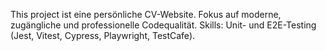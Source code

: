 <!-- Use this file to provide workspace-specific custom instructions to Copilot. For more details, visit https://code.visualstudio.com/docs/copilot/copilot-customization#_use-a-githubcopilotinstructionsmd-file -->

This project ist eine persönliche CV-Website. Fokus auf moderne, zugängliche und professionelle Codequalität. Skills: Unit- und E2E-Testing (Jest, Vitest, Cypress, Playwright, TestCafe).
